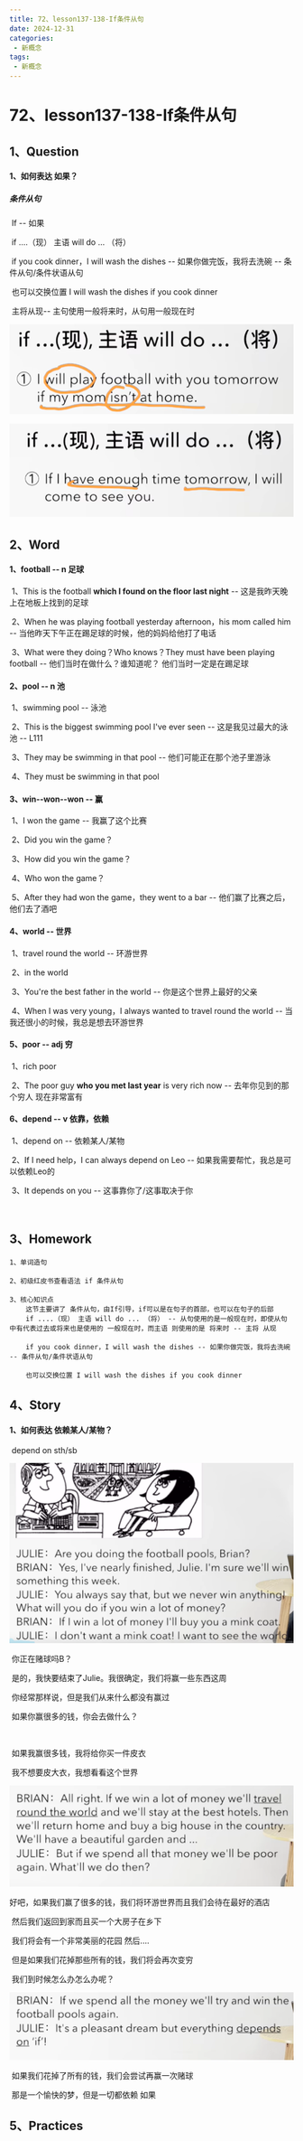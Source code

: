 ```yaml
---
title: 72、lesson137-138-If条件从句
date: 2024-12-31
categories:
 - 新概念
tags:
 - 新概念
---
```




# 72、lesson137-138-If条件从句



## 1、Question

#### 	1、如何表达 如果？

##### 	条件从句

​	If -- 如果

​	if ....（现） 主语 will do ... （将）

​	if you cook dinner，I will wash the dishes -- 如果你做完饭，我将去洗碗 -- 条件从句/条件状语从句

​	也可以交换位置 I will wash the dishes if you cook dinner



​	主将从现-- 主句使用一般将来时，从句用一般现在时

![image-20241231104942096](./../../.vuepress/public/images/image-20241231104942096.png)

![image-20241231105032883](./../../.vuepress/public/images/image-20241231105032883.png)



## 2、Word

#### 	1、football -- n 足球

​	1、This is the football **which I found on the floor last night** -- 这是我昨天晚上在地板上找到的足球

​	2、When he was playing football yesterday afternoon，his mom called him -- 当他昨天下午正在踢足球的时候，他的妈妈给他打了电话

​	3、What were they doing？Who knows？They must have been playing football -- 他们当时在做什么？谁知道呢？ 他们当时一定是在踢足球



#### 	2、pool -- n 池

​	1、swimming pool -- 泳池

​	2、This is the biggest swimming pool I've ever seen -- 这是我见过最大的泳池 -- L111

​	3、They may be swimming in that pool -- 他们可能正在那个池子里游泳

​	4、They must be swimming in that pool



#### 	3、win--won--won -- 赢

​	1、I won the game -- 我赢了这个比赛

​	2、Did you win the game？

​	3、How did you win the game？

​	4、Who won the game？

​	5、After they had won the game，they went to a bar -- 他们赢了比赛之后，他们去了酒吧





#### 	4、world -- 世界

​	1、travel round the world -- 环游世界

​	2、in the world

​	3、You're the best father in the world -- 你是这个世界上最好的父亲

​	4、When I was very young，I always wanted to travel round the world -- 当我还很小的时候，我总是想去环游世界



#### 	5、poor -- adj 穷

​	1、rich poor

​	2、The poor guy **who you met last year** is very rich now -- 去年你见到的那个穷人 现在非常富有



#### 	6、depend -- v 依靠，依赖

​	1、depend on -- 依赖某人/某物

​	2、If I need help，I can always depend on Leo -- 如果我需要帮忙，我总是可以依赖Leo的

​	3、It depends on you -- 这事靠你了/这事取决于你

​	



## 3、Homework

```
1、单词造句

2、初级红皮书查看语法 if 条件从句

3、核心知识点
	这节主要讲了 条件从句，由If引导，if可以是在句子的首部，也可以在句子的后部
	if ....（现） 主语 will do ... （将） -- 从句使用的是一般现在时，即使从句中有代表过去或将来也是使用的 一般现在时，而主语 则使用的是 将来时 -- 主将 从现

	if you cook dinner，I will wash the dishes -- 如果你做完饭，我将去洗碗 -- 条件从句/条件状语从句

	也可以交换位置 I will wash the dishes if you cook dinner

```



## 4、Story

#### 	1、如何表达 依赖某人/某物？

​			depend on sth/sb





![image-20241231162050320](./../../.vuepress/public/images/image-20241231162050320.png)

​	你正在赌球吗B？

​	是的，我快要结束了Julie。我很确定，我们将赢一些东西这周

​	你经常那样说，但是我们从来什么都没有赢过

​	如果你赢很多的钱，你会去做什么？

​	

​	如果我赢很多钱，我将给你买一件皮衣

​	我不想要皮大衣，我想看看这个世界



![image-20241231182003921](./../../.vuepress/public/images/image-20241231182003921.png)

​	好吧，如果我们赢了很多的钱，我们将环游世界而且我们会待在最好的酒店

​	然后我们返回到家而且买一个大房子在乡下

​	我们将会有一个非常美丽的花园 然后....



​	但是如果我们花掉那些所有的钱，我们将会再次变穷

​	我们到时候怎么办怎么办呢？

   

![image-20241231182725795](./../../.vuepress/public/images/image-20241231182725795.png)

​	如果我们花掉了所有的钱，我们会尝试再赢一次赌球

​	那是一个愉快的梦，但是一切都依赖 如果





## 	5、Practices

 



















































































































